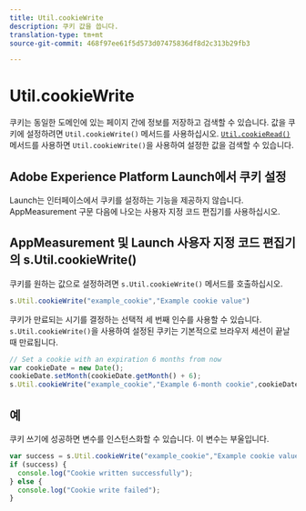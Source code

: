 ```yaml
---
title: Util.cookieWrite
description: 쿠키 값을 씁니다.
translation-type: tm+mt
source-git-commit: 468f97ee61f5d573d07475836df8d2c313b29fb3

---
```



# Util.cookieWrite

쿠키는 동일한 도메인에 있는 페이지 간에 정보를 저장하고 검색할 수 있습니다. 값을 쿠키에 설정하려면 `Util.cookieWrite()` 메서드를 사용하십시오. [`Util.cookieRead()`](util-cookieread.md) 메서드를 사용하면 `Util.cookieWrite()`을 사용하여 설정한 값을 검색할 수 있습니다.

## Adobe Experience Platform Launch에서 쿠키 설정

Launch는 인터페이스에서 쿠키를 설정하는 기능을 제공하지 않습니다. AppMeasurement 구문 다음에 나오는 사용자 지정 코드 편집기를 사용하십시오.

## AppMeasurement 및 Launch 사용자 지정 코드 편집기의 s.Util.cookieWrite()

쿠키를 원하는 값으로 설정하려면 `s.Util.cookieWrite()` 메서드를 호출하십시오.

```js
s.Util.cookieWrite("example_cookie","Example cookie value")
```

쿠키가 만료되는 시기를 결정하는 선택적 세 번째 인수를 사용할 수 있습니다. `s.Util.cookieWrite()`을 사용하여 설정된 쿠키는 기본적으로 브라우저 세션이 끝날 때 만료됩니다.

```js
// Set a cookie with an expiration 6 months from now
var cookieDate = new Date();
cookieDate.setMonth(cookieDate.getMonth() + 6);
s.Util.cookieWrite("example_cookie","Example 6-month cookie",cookieDate);
```

## 예

쿠키 쓰기에 성공하면 변수를 인스턴스화할 수 있습니다. 이 변수는 부울입니다.

```js
var success = s.Util.cookieWrite("example_cookie","Example cookie value");
if (success) {
  console.log("Cookie written successfully");
} else {
  console.log("Cookie write failed");
}
```
